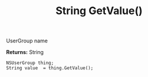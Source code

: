 ﻿---
uid: crmscript_ref_NSUserGroup_GetValue
title: String GetValue()
intellisense: NSUserGroup.GetValue
keywords: NSUserGroup, GetValue
so.topic: reference
---

UserGroup name

**Returns:** String


```crmscript
NSUserGroup thing;
String value  = thing.GetValue();
```


